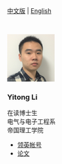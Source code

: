   
  
[中文版](https://yt-li.github.io/namecard_cn) | [English](https://yt-li.github.io)   

<br />

![](https://raw.githubusercontent.com/yt-li/yt-li.github.io/master/LYT.png)
  
### Yitong Li
在读博士生  
电气与电子工程系  
帝国理工学院
  
- [领英帐号](https://www.linkedin.com/in/yitong-li/)  
- [论文](https://yt-li.github.io/publication)
